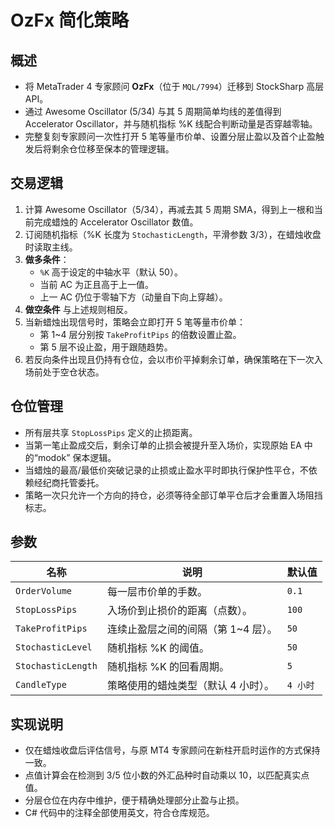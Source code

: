 # OzFx 简化策略

## 概述
- 将 MetaTrader 4 专家顾问 **OzFx**（位于 `MQL/7994`）迁移到 StockSharp 高层 API。
- 通过 Awesome Oscillator (5/34) 与其 5 周期简单均线的差值得到 Accelerator Oscillator，并与随机指标 %K 线配合判断动量是否穿越零轴。
- 完整复刻专家顾问一次性打开 5 笔等量市价单、设置分层止盈以及首个止盈触发后将剩余仓位移至保本的管理逻辑。

## 交易逻辑
1. 计算 Awesome Oscillator（5/34），再减去其 5 周期 SMA，得到上一根和当前完成蜡烛的 Accelerator Oscillator 数值。
2. 订阅随机指标（%K 长度为 `StochasticLength`，平滑参数 3/3），在蜡烛收盘时读取主线。
3. **做多条件**：
   - `%K` 高于设定的中轴水平（默认 50）。
   - 当前 AC 为正且高于上一值。
   - 上一 AC 仍位于零轴下方（动量自下向上穿越）。
4. **做空条件** 与上述规则相反。
5. 当新蜡烛出现信号时，策略会立即打开 5 笔等量市价单：
   - 第 1~4 层分别按 `TakeProfitPips` 的倍数设置止盈。
   - 第 5 层不设止盈，用于跟随趋势。
6. 若反向条件出现且仍持有仓位，会以市价平掉剩余订单，确保策略在下一次入场前处于空仓状态。

## 仓位管理
- 所有层共享 `StopLossPips` 定义的止损距离。
- 当第一笔止盈成交后，剩余订单的止损会被提升至入场价，实现原始 EA 中的“modok” 保本逻辑。
- 当蜡烛的最高/最低价突破记录的止损或止盈水平时即执行保护性平仓，不依赖经纪商托管委托。
- 策略一次只允许一个方向的持仓，必须等待全部订单平仓后才会重置入场阻挡标志。

## 参数
| 名称 | 说明 | 默认值 |
| --- | --- | --- |
| `OrderVolume` | 每一层市价单的手数。 | `0.1` |
| `StopLossPips` | 入场价到止损价的距离（点数）。 | `100` |
| `TakeProfitPips` | 连续止盈层之间的间隔（第 1~4 层）。 | `50` |
| `StochasticLevel` | 随机指标 %K 的阈值。 | `50` |
| `StochasticLength` | 随机指标 %K 的回看周期。 | `5` |
| `CandleType` | 策略使用的蜡烛类型（默认 4 小时）。 | `4 小时` |

## 实现说明
- 仅在蜡烛收盘后评估信号，与原 MT4 专家顾问在新柱开启时运作的方式保持一致。
- 点值计算会在检测到 3/5 位小数的外汇品种时自动乘以 10，以匹配真实点值。
- 分层仓位在内存中维护，便于精确处理部分止盈与止损。
- C# 代码中的注释全部使用英文，符合仓库规范。
